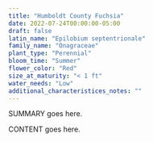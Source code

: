 ```yaml
---
title: "Humboldt County Fuchsia"
date: 2022-07-24T00:00:00-05:00
draft: false
latin_name: "Epilobium septentrionale"
family_name: "Onagraceae"
plant_type: "Perennial"
bloom_time: "Summer"
flower_color: "Red"
size_at_maturity: "< 1 ft"
water_needs: "Low"
additional_characteristices_notes: ""
---
```


SUMMARY goes here.

<!--more-->

CONTENT goes here.